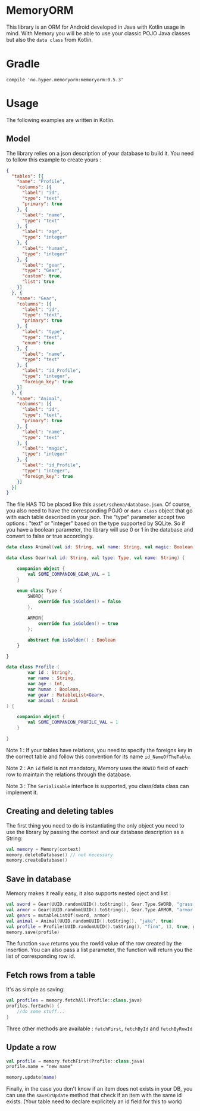 # MemoryORM

This library is an ORM for Android developed in Java with Kotlin usage in mind.
With Memory you will be able to use your classic POJO Java classes but also the
`data class` from Kotlin.

# Gradle

```
compile 'no.hyper.memoryorm:memoryorm:0.5.3'
```

# Usage

The following examples are written in Kotlin.

## Model

The library relies on a json description of your database to build it. You need to follow this example to create yours : 

``` json
{
  "tables": [{
    "name": "Profile",
    "columns": [{
      "label": "id",
      "type": "text",
      "primary": true
    }, {
      "label": "name",
      "type": "text"
    }, {
      "label": "age",
      "type": "integer"
    }, {
      "label": "human",
      "type": "integer"
    }, {
      "label": "gear",
      "type": "Gear",
      "custom": true,
      "list": true
    }]
  }, {
    "name": "Gear",
    "columns": [{
      "label": "id",
      "type": "text",
      "primary": true
    }, {
      "label": "type",
      "type": "text",
      "enum": true
    }, {
      "label": "name",
      "type": "text"
    }, {
      "label": "id_Profile",
      "type": "integer",
      "foreign_key": true
    }]
  }, {
    "name": "Animal",
    "columns": [{
      "label": "id",
      "type": "text",
      "primary": true
    }, {
      "label": "name",
      "type": "text"
    }, {
      "label": "magic",
      "type": "integer"
    }, {
      "label": "id_Profile",
      "type": "integer",
      "foreign_key": true
    }]
  }]
}
```

The file HAS TO be placed like this `asset/schema/database.json`. Of course, you also need to have the corresponding POJO or `data class` object that go with each table described in your json. The "type" parameter accept two options : "text" or "integer" based on the type supported by SQLite. So if you have a boolean parameter, the library will use 0 or 1 in the database and convert to false or true accordingly. 

``` kotlin
data class Animal(val id: String, val name: String, val magic: Boolean)

data class Gear(val id: String, val type: Type, val name: String) {

    companion object {
        val SOME_COMPANION_GEAR_VAL = 1
    }

    enum class Type {
        SWORD{
            override fun isGolden() = false
        },

        ARMOR{
            override fun isGolden() = true
        };

        abstract fun isGolden() : Boolean
    }

}

data class Profile (
        var id : String?,
        var name : String,
        var age : Int,
        var human : Boolean,
        var gear : MutableList<Gear>,
        var animal : Animal
) {

    companion object {
        val SOME_COMPANION_PROFILE_VAL = 1
    }

}
```
Note 1 : If your tables have relations, you need to specify the foreigns key in the correct table and follow this convention for its name `id_NameOfTheTable`.

Note 2 : An `id` field is not mandatory, Memory uses the `ROWID` field of each row to maintain the relations through the database.

Note 3 : The `Serialisable` interface is supported, you class/data class can implement it.

## Creating and deleting tables

The first thing you need to do is instantiating the only object you need to use the library by passing the context and our database description as a String:

``` kotlin
val memory = Memory(context)
memory.deleteDatabase() // not necessary
memory.createDatabase()
```

## Save in database

Memory makes it really easy, it also supports nested oject and list : 

``` kotlin
val sword = Gear(UUID.randomUUID().toString(), Gear.Type.SWORD, "grass sword")
val armor = Gear(UUID.randomUUID().toString(), Gear.Type.ARMOR, "armor of zeldron")
val gears = mutableListOf(sword, armor)
val animal = Animal(UUID.randomUUID().toString(), "jake", true)
val profile = Profile(UUID.randomUUID().toString(), "finn", 13, true, gears, animal)
memory.save(profile)
```

The function `save` returns you the rowId value of the row created by the insertion. You can also pass a list parameter, the function will return you the list of corresponding row id.

## Fetch rows from a table

It's as simple as saving:

``` kotlin
val profiles = memory.fetchAll(Profile::class.java)
profiles.forEach() {
    //do some stuff...
}
```

Three other methods are available : `fetchFirst`, `fetchById` and `fetchByRowId`

## Update a row

```kotlin
val profile = memory.fetchFirst(Profile::class.java)
profile.name = "new name"

memory.update(name)
```

Finally, in the case you don't know if an item does not exists in your DB, you can use the `saveOrUpdate` method that check if an item with the same id exists. (Your table need to declare explicitely an id field for this to work)

